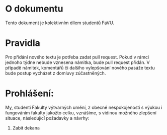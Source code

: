 # O dokumentu
Tento dokument je kolektivním dílem studentů FaVU.

# Pravidla
Pro přidání nového textu je potřeba zadat pull request. Pokud v rámci jednoho týdne nebude vznesena námitka, bude pull request přidán. V případě námitek, komentářů či dalšího vylepšování nového pasáže textu bude postup vycházet z domluvy zúčastněných.

# Prohlášení:
My, studenti Fakulty výtvarných umění, z obecné nespokojenosti s výukou i fungováním fakulty jakožto celku, vznášíme, s vidinou možného zlepšení situace, následující požadavky a návrhy:

1. Zabit dekana
